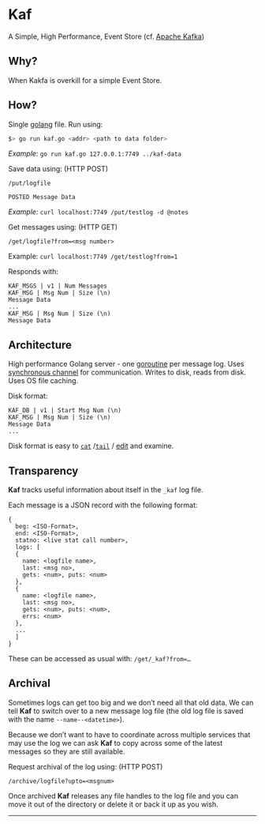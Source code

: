 # Kaf

A Simple, High Performance, Event Store (cf. [Apache Kafka](https://kafka.apache.org))

## Why?

When Kakfa is overkill for a simple Event Store.

## How?

Single [golang](https://golang.org) file. Run using:

```sh
$> go run kaf.go <addr> <path to data folder>
```

*Example:* `go run kaf.go 127.0.0.1:7749 ../kaf-data`

Save data using: (HTTP POST)

```
/put/logfile

POSTED Message Data
```

*Example:* `curl localhost:7749 /put/testlog -d @notes`

Get messages using: (HTTP GET)

```
/get/logfile?from=<msg number>
```

Example: `curl localhost:7749 /get/testlog?from=1`

Responds with:

```
KAF_MSGS | v1 | Num Messages
KAF_MSG | Msg Num | Size (\n)
Message Data
...
KAF_MSG | Msg Num | Size (\n)
Message Data
```

## Architecture

High performance Golang server - one [goroutine](https://tour.golang.org/concurrency/1) per message log. Uses [synchronous channel](https://tour.golang.org/concurrency/2) for communication. Writes to disk, reads from disk. Uses OS file caching.

Disk format:

```
KAF_DB | v1 | Start Msg Num (\n)
KAF_MSG | Msg Num | Size (\n)
Message Data
...
```

Disk format is easy to [`cat`](https://en.wikipedia.org/wiki/Cat_(Unix)) /[`tail`](https://en.wikipedia.org/wiki/Tail_(Unix)) / [edit](https://www.vim.org) and examine.

## Transparency

**Kaf** tracks useful information about itself in the `_kaf` log file.

Each message is a JSON record with the following format:

```
{
  beg: <ISO-Format>,
  end: <ISO-Format>,
  statno: <live stat call number>,
  logs: [
  {
    name: <logfile name>,
    last: <msg no>,
    gets: <num>, puts: <num>
  },
  {
    name: <logfile name>,
    last: <msg no>,
    gets: <num>, puts: <num>,
    errs: <num>
  },
  ...
  ]
}
```

These can be accessed as usual with: `/get/_kaf?from=…`

## Archival

Sometimes logs can get too big and we don’t need all that old data. We can tell **Kaf** to switch over to a new message log file (the old log file is saved with the name `--name--<datetime>`).

Because we don’t want to have to coordinate across multiple services that may use the log we can ask **Kaf** to copy across some of the latest messages so they are still available.

Request archival of the log using: (HTTP POST)

```
/archive/logfile?upto=<msgnum>
```

Once archived **Kaf** releases any file handles to the log file and you can move it out of the directory or delete it or back it up as you wish.

---
